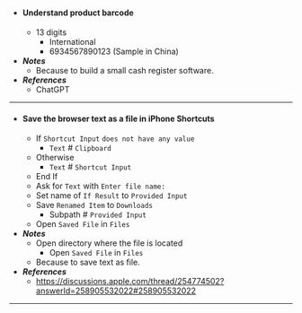 - #### Understand product barcode
    - 13 digits
        - International
        - 6934567890123 (Sample in China)
- ***Notes***
    - Because to build a small cash register software.
- ***References***
    - ChatGPT
- ---
- #### Save the browser text as a file in iPhone Shortcuts
    - If `Shortcut Input` `does not have any value`
        - `Text` # `Clipboard`
    - Otherwise
        - `Text` # `Shortcut Input`
    - End If
    - Ask for `Text` with `Enter file name:`
    - Set name of `If Result` to `Provided Input`
    - Save `Renamed Item` to `Downloads`
        - Subpath # `Provided Input`
    - Open `Saved File` in `Files`
- ***Notes***
    - Open directory where the file is located
        - Open `Saved File` in `Files`
    - Because to save text as file.
- ***References***
    - https://discussions.apple.com/thread/254774502?answerId=258905532022#258905532022
- ---
